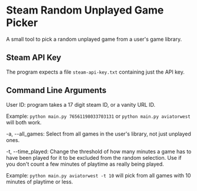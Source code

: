 # Steam Random Unplayed Game Picker
A small tool to pick a random unplayed game from a user's game library.

## Steam API Key
The program expects a file `steam-api-key.txt` containing just the API key.

## Command Line Arguments
User ID: program takes a 17 digit steam ID, or a vanity URL ID.

Example: `python main.py 76561198033703131` or `python main.py aviatorwest` will both work.

-a, --all_games: Select from all games in the user's library, not just unplayed ones.

-t, --time_played: Change the threshold of how many minutes a game has to have been played for it to be excluded from the random selection. Use if you don't count a few minutes of playtime as really being played.

Example: `python main.py aviatorwest -t 10` will pick from all games with 10 minutes of playtime or less.
